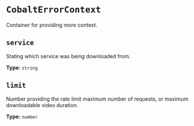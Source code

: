 # `CobaltErrorContext`

Container for providing more context.

## `service` <Badge type="info" text="optional" />

Stating which service was being downloaded from.

**Type:** `string`

## `limit` <Badge type="info" text="optional" />

Number providing the rate limit maximum number of requests, or maximum downloadable video duration.

**Type:** `number`
